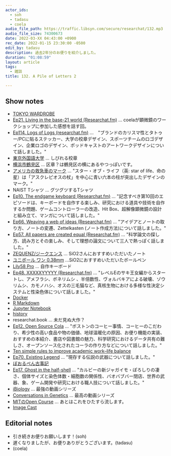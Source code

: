 ```yaml
---
actor_ids:
  - soh
  - tadasu
  - coela
audio_file_path: https://traffic.libsyn.com/secure/researchat/132.mp3
audio_file_size: 74300673
date: 2022-03-XX 04:43:00 +0900
rec_date: 2022-01-15 23:30:00 -0500
edit_by: tadasu
description: 過去2年分のお便りを紹介しました。
duration: "01:08:59"
layout: article
tags:
  - 雑談
title: 132. A Pile of Letters 2

---
```

## Show notes
- [TOKYO WARDROBE](https://open.spotify.com/show/21NoOD7x5Nr79jwFiy7uA3)
- [Ep21. Living in the base-21 world (Researchat.fm)](https://researchat.fm/episode/21) ... coelaが顕微鏡のワークショップに参加した感想を話す回。
- [Ep114. Logs of Logs (researchat.fm)](https://researchat.fm/episode/114) ...　"ブランドのカリスマ性とタトゥー/PCに貼るステッカー、大学の校章デザイン、スポーツチームのロゴデザイン、企業ロゴのデザイン、ポッドキャストのアートワークデザインについて話しました。"
- [東京外国語大学](http://www.tufs.ac.jp/) ... しびれる校章
- [横浜市鶴見区](https://www.city.yokohama.lg.jp/tsurumi/) ... 区章？は鶴見区の横にあるやつっぽいです。
- [アメリカの救急車のマーク](https://ja.wikipedia.org/wiki/%E3%82%B9%E3%82%BF%E3%83%BC%E3%83%BB%E3%82%AA%E3%83%96%E3%83%BB%E3%83%A9%E3%82%A4%E3%83%95) ... "スター・オブ・ライフ（英: star of life、命の星）は「アスクレピオスの杖」を中心に青い六本の柱が突出したデザインのマーク。"
- NAIST Tシャツ ... グツグツするTシャツ
- [Ep10. The endgame keyboard (Researchat.fm)](https://researchat.fm/episode/10) ... "記念すべき第10回のエピソードは、キーボードを自作する楽しみ、研究における道具や技術を自作するか問題、ゲームコントローラーの改造、Hit Box、超解像顕微鏡の設計と組み立て、マンガについて話しました。"
- [Ep66. Weaving a web of ideas (Researchat.fm)](https://researchat.fm/episode/66) ... "アイデアとノートの取り方、ノートの変遷、Zettelkasten (ノート作成方法)について話しました。"
- [Ep57. All papers are created equal (Researchat.fm)](https://researchat.fm/episode/57) ... "科学論文の探し方、読み方とその楽しみ、そして理想の論文について三人で熱っぽく話しました。"
- [ZEQUENZ/ジークエンス](https://www.ito-ya.co.jp/tokushu/ZEQUENZ.html) ... SiO2さんにおすすめいただいたノート
- [ユニボール ワン 0.38mm](https://www.mpuni.co.jp/products/ballpoint_pens/gel/uniball_one/one/umns.html) ...SiO2におすすめいただいたボールペン
- [Lily58 Pro](https://keyhive.xyz/shop/lily58) ... 自作キーボード
- [Ep48. XXXXXYYYYY (Researchat.fm)](https://researchat.fm/episode/48) ... "レベルEのサキ王女編からスタートし、アメフラシ、ボネリムシ 、半倍数性、ヴォルバキアによる破壊、ゾウリムシ、カモノハシ、オスの三毛猫など、真核生物における多様な性決定システムと性染色体について話しました。"
- [Docker](https://www.docker.com/)
- [R Markdown](https://rmarkdown.rstudio.com/)
- [Jupyter Notebook](https://jupyter.org/)
- [history](https://www.geeksforgeeks.org/history-command-in-linux-with-examples/)
- researchat.book ... 未だ見ぬ大作？
- [Ep12. Open Source Cola](https://researchat.fm/episode/12) ... "ボストンのコーヒー事情、コーヒーのこだわり、希少性の高い食品や物の価値、地球温暖化の原因、お便り機能の実装、おすすめの本紹介、書店や図書館の魅力、科学研究におけるデータ共有の難しさ、オープンソース化されたコーラの作り方などについて話しました。"
- [Ten simple rules to improve academic work–life balance](https://journals.plos.org/ploscompbiol/article/comments?id=10.1371/journal.pcbi.1009124)
- [Ep70. Existing Legend](https://researchat.fm/episode/70) ... "現存する伝説の武器について話しました。"
- [ぼおるぺん古事記](https://www.amazon.co.jp/dp/4582287468/?tag=researchatf04-22)
- [Ep17. Ghost in the half-shell](https://researchat.fm/episode/17) ... "カルビーの新ジャガイモ・ぽろしりの凄さ、個体サイズと染色体数・細胞数の関係性、バオバブバー閉店、世界の武器、象、ゲーム開発や研究における職人技について話しました。"
- [iBiology](https://www.ibiology.org/) ... 最強の動画シリーズ
- [Conversations in Genetics](https://www.youtube.com/channel/UCD4IZFtu9YYyBc9jl9H3YVg) ... 最高の動画シリーズ
- [MITのOpen Course](https://www.youtube.com/watch?v=MDcAOTaCXHs&list=PLUl4u3cNGP62xuxL4CQpy8uo2MeM4a3YD&ab_channel=MITOpenCourseWare) ... あとはこれをひたすら流します。
- [Image Cast](https://podcasts.apple.com/jp/podcast/image-cast/id1542436827)

## Editorial notes
- 引き続きお便りお願いします！(soh)
- 遅くなりましたが、お便りありがとうございます。(tadasu)
- (coela)
